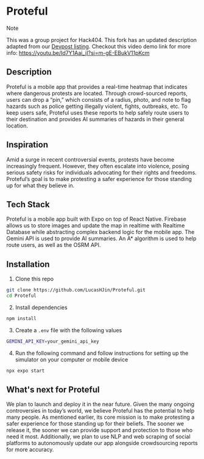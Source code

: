 # Proteful
> [!NOTE]  
> This was a group project for Hack404. This fork has an updated description adapted from our [Devpost listing](https://devpost.com/software/temp-3m7t0b). 
> Checkout this video demo link for more info: https://youtu.be/Id7Y1Aai_jI?si=m-gE-EBukV11pKcm

## Description
Proteful is a mobile app that provides a real-time heatmap that indicates where dangerous protests are located. Through crowd-sourced reports, users can drop a “pin,” which consists of a radius, photo, and note to flag hazards such as police getting illegally violent, fights, outbreaks, etc. To keep users safe, Proteful uses these reports to help safely route users to their destination and provides AI summaries of hazards in their general location.

## Inspiration
Amid a surge in recent controversial events, protests have become increasingly frequent. However, they often escalate into violence, posing serious safety risks for individuals advocating for their rights and freedoms. Proteful’s goal is to make protesting a safer experience for those standing up for what they believe in.

## Tech Stack
Proteful is a mobile app built with Expo on top of React Native. Firebase allows us to store images and update the map in realtime with Realtime Database while abstracting complex backend logic for the mobile app. The Gemini API is used to provide AI summaries. An A* algorithm is used to help route users, as well as the OSRM API.

## Installation
1. Clone this repo
```bash
git clone https://github.com/LucasHJin/Proteful.git
cd Proteful
```
2. Install dependencies
```bash
npm install
```
3. Create a `.env` file with the following values
```bash
GEMINI_API_KEY=your_gemini_api_key
```
4. Run the following command and follow instructions for setting up the simulator on your computer or mobile device
```bash
npx expo start
```

## What's next for Proteful
We plan to launch and deploy it in the near future. Given the many ongoing controversies in today’s world, we believe Proteful has the potential to help many people. As mentioned earlier, its core mission is to make protesting a safer experience for those standing up for their beliefs. The sooner we release it, the sooner we can provide support and protection to those who need it most. Additionally, we plan to use NLP and web scraping of social platforms to autonomously update our app alongside crowdsourcing reports for more accuracy.
